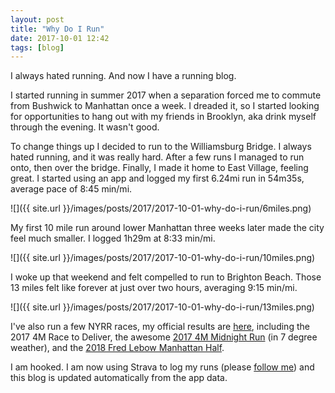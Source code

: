 ```yaml
---
layout: post
title: "Why Do I Run"
date: 2017-10-01 12:42
tags: [blog]
---
```

I always hated running. And now I have a running blog.

I started running in summer 2017 when a separation forced me to commute from Bushwick to Manhattan once a week. I dreaded it, so I started looking for opportunities to hang out with my friends in Brooklyn, aka drink myself through the evening. It wasn't good.

To change things up I decided to run to the Williamsburg Bridge. I always hated running, and it was really hard. After a few runs I managed to run onto, then over the bridge. Finally, I made it home to East Village, feeling great. I started using an app and logged my first 6.24mi run in 54m35s, average pace of 8:45 min/mi.

![]({{ site.url }}/images/posts/2017/2017-10-01-why-do-i-run/6miles.png)

My first 10 mile run around lower Manhattan three weeks later made the city feel much smaller. I logged 1h29m at 8:33 min/mi.

![]({{ site.url }}/images/posts/2017/2017-10-01-why-do-i-run/10miles.png)

I woke up that weekend and felt compelled to run to Brighton Beach. Those 13 miles felt like forever at just over two hours, averaging 9:15 min/mi.

![]({{ site.url }}/images/posts/2017/2017-10-01-why-do-i-run/13miles.png)

I've also run a few NYRR races, my official results are [here](http://results.nyrr.org/runner/14721676/races), including the 2017 4M Race to Deliver, the awesome [2017 4M Midnight Run](/2017/12/31/run-4.12mi-0h30m42s.html) (in 7 degree weather), and the [2018 Fred Lebow Manhattan Half](/2018/01/21/run-13.34mi-1h47m18s.html).

I am hooked. I am now using Strava to log my runs (please [follow me](https://www.strava.com/athletes/dblockdotorg)) and this blog is updated automatically from the app data.

